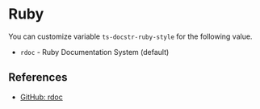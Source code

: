 # Ruby

You can customize variable `ts-docstr-ruby-style` for the following value.

* `rdoc` - Ruby Documentation System (default)

## References

* [GitHub: rdoc](https://github.com/ruby/rdoc)
